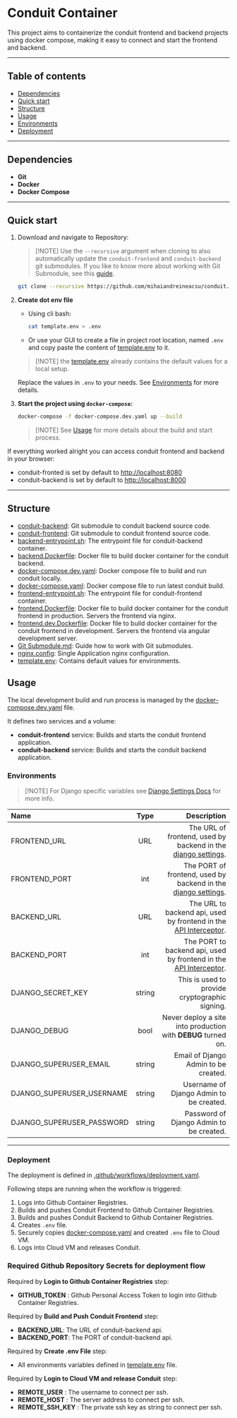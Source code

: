 # Conduit Container

This project aims to containerize the conduit frontend and backend projects using docker compose, making it easy to connect and start the frontend and backend.

---

## Table of contents

- [Dependencies](#dependencies)
- [Quick start](#quick-start)
- [Structure](#structure)
- [Usage](#usage)
- [Environments](#environments)
- [Deployment](#deployment)

---

## Dependencies

- **Git**
- **Docker**
- **Docker Compose**

---

## Quick start

1. Download and navigate to Repository:

    > [!NOTE] Use the `--recursive` argument when cloning to also automatically update the `conduit-frontend` and `conduit-backend` git submodules. If you like to know more about working with Git Submodule, see this [guide](./Git%20Submodule.md).

    ```bash
    git clone --recursive https://github.com/mihaiandreineacsu/conduit.git && cd conduit
    ```

1. **Create dot env file**

    - Using cli bash:

        ```bash
        cat template.env > .env
        ```

    - Or use your GUI to create a file in project root location, named `.env` and copy paste the content of [template.env](./template.env) to it.

    > [!NOTE] the [template.env](./template.env) already contains the default values for a local setup.

    Replace the values in `.env` to your needs. See [Environments](#environments) for more details.

1. **Start the project using `docker-compose`:**

    ```bash
    docker-compose -f docker-compose.dev.yaml up --build
    ```

    > [!NOTE] See [Usage](#usage) for more details about the build and start process.

If everything worked alright you can access conduit frontend and backend in your browser:

- conduit-fronted is set by default to <http://localhost:8080>
- conduit-backend is set by default to <http://localhost:8000>

---

## Structure

- [conduit-backend](./conduit-backend): Git submodule to conduit backend source code.
- [conduit-frontend](./conduit-frontend): Git submodule to conduit frontend source code.
- [backend-entrypoint.sh](./backend-entrypoint.sh): The entrypoint file for conduit-backend container.
- [backend.Dockerfile](./backend.Dockerfile): Docker file to build docker container for the conduit backend.
- [docker-compose.dev.yaml](./docker-compose.dev.yaml): Docker compose file to build and run conduit locally.
- [docker-compose.yaml](./docker-compose.yaml): Docker compose file to run latest conduit build.
- [frontend-entrypoint.sh](./frontend-entrypoint.sh): The entrypoint file for conduit-frontend container.
- [frontend.Dockerfile](./frontend.Dockerfile): Docker file to build docker container for the conduit frontend in production. Servers the frontend via nginx.
- [frontend.dev.Dockerfile](./frontend.dev.Dockerfile): Docker file to build docker container for the conduit frontend in development. Servers the frontend via angular development server.
- [Git Submodule.md](./Git%20Submodule.md): Guide how to work with Git submodules.
- [nginx.config](./nginx.config): Single Application nginx configuration.
- [template.env](./template.env): Contains default values for environments.

## Usage

The local development build and run process is managed by the [docker-compose.dev.yaml](./docker-compose.dev.yaml) file.

It defines two services and a volume:

- **conduit-frontend** service: Builds and starts the conduit frontend application.
- **conduit-backend** service: Builds and starts the conduit backend application.

### Environments

> [!NOTE] For Django specific variables see [Django Settings Docs](https://docs.djangoproject.com/en/dev/ref/settings/) for more info.

| Name | Type | Description |
| :--- | :--: | ----------: |
| FRONTEND_URL | URL | The URL of frontend, used by backend in the [django settings](./conduit-backend/conduit/settings.py). |
| FRONTEND_PORT | int | The PORT of frontend, used by backend in the [django settings](./conduit-backend/conduit/settings.py). |
| BACKEND_URL | URL | The URL to backend api, used by frontend in the [API Interceptor](./conduit-frontend/src/app/core/interceptors/api.interceptor.ts). |
| BACKEND_PORT | int | The PORT to backend api, used by frontend in the [API Interceptor](./conduit-frontend/src/app/core/interceptors/api.interceptor.ts). |
| DJANGO_SECRET_KEY | string |  This is used to provide cryptographic signing. |
| DJANGO_DEBUG | bool | Never deploy a site into production with **DEBUG** turned on. |
| DJANGO_SUPERUSER_EMAIL | string | Email of Django Admin to be created. |
| DJANGO_SUPERUSER_USERNAME | string | Username of Django Admin to be created. |
| DJANGO_SUPERUSER_PASSWORD | string | Password of Django Admin to be created. |

---

### Deployment

The deployment is defined in [.github/workflows/deployment.yaml](./.github/workflows/deployment.yaml).

Following steps are running when the workflow is triggered:

1. Logs into Github Container Registries.
1. Builds and pushes Conduit Frontend to Github Container Registries.
1. Builds and pushes Conduit Backend to Github Container Registries.
1. Creates `.env` file.
1. Securely copies [docker-compose.yaml](./docker-compose.yaml) and created `.env` file to Cloud VM.
1. Logs into Cloud VM and releases Conduit.

### Required Github Repository Secrets for deployment flow

Required by **Login to Github Container Registries** step:

- **GITHUB_TOKEN** : Github Personal Access Token to login into Github Container Registries.

Required by **Build and Push Conduit Frontend** step:

- **BACKEND_URL**: The URL of conduit-backend api.
- **BACKEND_PORT**: The PORT of conduit-backend api.

Required by **Create .env File** step:

- All environments variables defined in [template.env](./template.env) file.

Required by **Login to Cloud VM and release Conduit** step:

- **REMOTE_USER** : The username to connect per ssh.
- **REMOTE_HOST** : The server address to connect per ssh.
- **REMOTE_SSH_KEY** : The private ssh key as string to connect per ssh.
